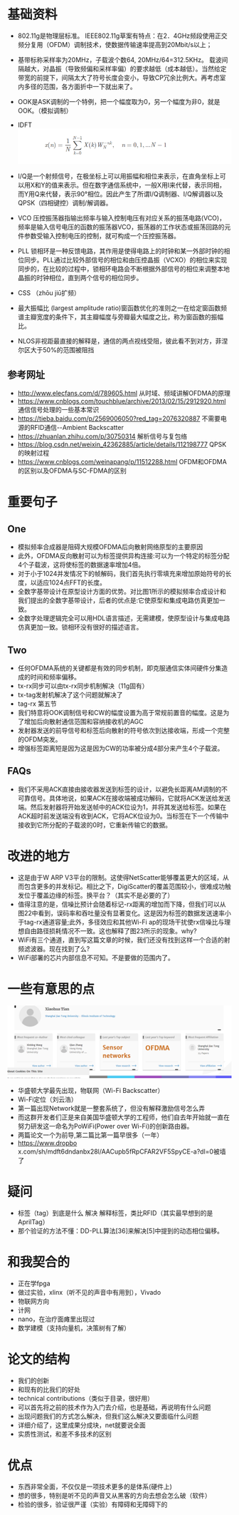 # 基础资料
+ 802.11g是物理层标准。
IEEE802.11g草案有特点：在2．4GHz频段使用正交频分复用（OFDM）调制技术，使数据传输速率提高到20Mbit/s以上；
+ 基带标称采样率为20MHz，子载波个数64, 20MHz/64=312.5KHz。
载波间隔越大，对晶振（导致频偏和采样率偏）的要求越低（成本越低）。当然给定带宽的前提下，间隔太大了符号长度会变小，导致CP冗余比例大。再考虑室内多径的范围，各方面折中一下就出来了。
+ OOK是ASK调制的一个特例，把一个幅度取为0，另一个幅度为非0，就是OOK。（模拟调制）
+ IDFT
![](1.png)

+ I/Q是一个射频信号，在极坐标上可以用振幅和相位来表示，在直角坐标上可以用X和Y的值来表示。但在数字通信系统中，一般X用I来代替，表示同相，而Y用Q来代替，表示90°相位。因此产生了所谓I/Q调制器、I/Q解调器以及QPSK（四相键控）调制/解调器。
+ VCO
压控振荡器指输出频率与输入控制电压有对应关系的振荡电路(VCO)，频率是输入信号电压的函数的振荡器VCO，振荡器的工作状态或振荡回路的元件参数受输入控制电压的控制，就可构成一个压控振荡器。
+ PLL
锁相环是一种反馈电路，其作用是使得电路上的时钟和某一外部时钟的相位同步。PLL通过比较外部信号的相位和由压控晶振（VCXO）的相位来实现同步的，在比较的过程中，锁相环电路会不断根据外部信号的相位来调整本地晶振的时钟相位，直到两个信号的相位同步。
+ CSS （zhōu jiū扩频）
+ 最大振幅比  (largest amplitude ratio)窗函数优化的准则之一在给定窗函数频谱主瓣宽度的条件下，其主瓣幅度与旁瓣最大幅度之比，称为窗函数的振幅比。
+ NLOS非视距最直接的解释是，通信的两点视线受阻，彼此看不到对方，菲涅尔区大于50%的范围被阻挡
## 参考网址
+ http://www.elecfans.com/d/789605.html 从时域、频域讲解OFDMA的原理
+ https://www.cnblogs.com/touchblue/archive/2013/02/15/2912920.html 通信信号处理的一些基本常识
+ https://tieba.baidu.com/p/2569006050?red_tag=2076320887 不需要电源的RFID通信--Ambient Backscatter
+ https://zhuanlan.zhihu.com/p/30750314 解析信号与复包络
+ https://blog.csdn.net/weixin_42362885/article/details/112198777 QPSK的映射过程
+ https://www.cnblogs.com/weinapang/p/11512288.html OFDM和OFDMA的区别以及OFDMA与SC-FDMA的区别
# 重要句子
## One
+ 模拟频率合成器是阻碍大规模OFDMA后向散射网络原型的主要原因
+ 此外，OFDMA反向散射可以为标签提供异构连接:可以为一个特定的标签分配4个子载波，这将使标签的数据速率增加4倍。
+ 对于小于1024并发情况下的帧解码，我们首先执行零填充来增加原始符号的长度，以适应1024点FFT的长度。
+ 全数字基带设计在原型设计方面的优势。对比图1所示的模拟频率合成设计和我们提出的全数字基带设计，后者的优点是:它使原型和集成电路仿真更加一致。
+ 全数字处理逻辑完全可以用HDL语言描述，无需建模，使原型设计与集成电路仿真更加一致。锁相环没有很好的描述语言。
## Two
+ 任何OFDMA系统的关键都是有效的同步机制，即克服通信实体间硬件分集造成的时间和频率偏移。
+ tx-rx同步可以由tx-rx同步机制解决（11g固有）
+ tx-tag发射机解决了这个问题就解决了
+ tag-rx 第五节
+ 我们特意将OOK调制信号和CW的幅度设置为高于常规前置音的幅度。这是为了增加后向散射通信范围和容纳接收机的AGC
+ 发射器发送的前导信号和标签后向散射的符号依次到达接收端，形成一个完整的OFDM突发。
+ 增强标签距离短是因为这是因为CW的功率被分成4部分来产生4个子载波。
## FAQs
+ 我们不采用ACK直接由接收器发送到标签的设计，以避免长距离AM调制的不可靠信号。具体地说，如果ACK在接收端被成功解码，它就将ACK发送给发送端。然后发射器将开始发送帧中的ACK位设为1，并将其发送给标签。如果在ACK超时前发送端没有收到ACK，它将ACK位设为0。当标签在下一个传输中接收到它所分配的子载波的0时，它重新传输它的数据。 
# 改进的地方
+ 这是由于W ARP V3平台的限制。这使得NetScatter能够覆盖更大的区域，从而包含更多的并发标记。相比之下，DigiScatter的覆盖范围较小，很难成功触发位于覆盖边缘的标签。换平台？（其实不是必要的了）
+ 值得注意的是，信噪比预计会随着标记-rx距离的增加而下降，但我们可以从图22中看到，误码率和吞吐量没有显著变化。这是因为标签的数据发送速率小于tag-rx通道容量;此外，多径效应和其他Wi-Fi ap的现场干扰使rx信噪比与理想自由路径损耗情况不一致。这也解释了图23所示的现象。why?
+ WiFi有三个通道，直到写这篇文章的时候，我们还没有找到这样一个合适的射频滤波器。现在找到了么?
+ WiFi部署的芯片内部信息不可知。不是要做的范围内了。

# 一些有意思的点
![ACM](2.png)
+ 华盛顿大学最先出现，物联网（Wi-Fi Backscatter）
+ Wi-Fi定位（刘云浩）
+ 第一篇出现Network就是一整套系统了，但没有解释激励信号怎么弄
+ 而这群开发者们正是来自美国华盛顿大学的工程师，他们自去年开始就一直在努力研发这一命名为PoWiFi(Power over Wi-Fi)的创新路由器。
+ 两篇论文一个为前导,第二篇比第一篇早很多（一年）
+ https://www.dropbo
x.com/sh/mdft6dndanbx28l/AACupb5fRpCFAR2VF5SpyCE-a?dl=0被墙了
# 疑问
+ 标签（tag）到底是什么 解决 解释标签，类比RFID（其实最早想到的是AprilTag）
+ 那个验证的方法不懂：DD-PLL算法[36]来解决[5]中提到的动态相位偏移。
# 和我契合的
+ 正在学fpga
+ 做过实验，xlinx（听不见的声音中有用到），Vivado
+ 物联网方向
+ 计网
+ nano，在治疗面瘫里出现过
+ 数学建模（支持向量机，决策树有了解）
# 论文的结构
+ 我们的创新
+ 和现有的比我们的好处
+ technical contributions（类似于目录，很好用）
+ 可以首先将之前的技术作为入门去介绍，也是基础，再说明有什么问题
+ 出现问题我们的方式怎么解决，但我们这么解决又要面临什么问题
+ 详细介绍了，这里成果分成块，net就要说全面
+ 实质性测试，和差不多技术的区别
# 优点
+ 东西非常全面，不仅仅是一项技术更多的是体系(硬件上)
+ 想的很多，特别是听不见的声音又从黑客的方向去想会怎么破（软件）
+ 检验的很多，验证很严谨（实验）有障碍和无障碍下的
